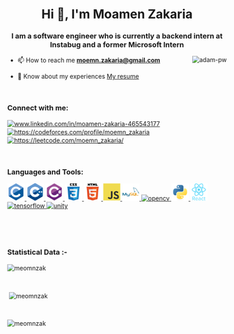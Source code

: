 <h1 align="center">Hi 👋, I'm Moamen Zakaria</h1>
<h3 align="center">I am a software engineer who is currently a backend intern at Instabug and a former Microsoft Intern</h3>

<p><img align="right" src="https://github.com/Adam-pw/Adam-pw/blob/main/animation_500_kxa883sd.gif" alt="adam-pw" /></p>

- 📫 How to reach me **moemn.zakaria@gmail.com**

- 📄 Know about my experiences [My resume](https://media-exp1.licdn.com/dms/document/C4D2DAQGgGUplFTl4Cg/profile-treasury-document-pdf-analyzed/0/1659792906958?e=1660780800&v=beta&t=A2sz7bqtDu2_I52rRrvF4MWo-UwtU0EjSzykr6sbkhU)

<br>

<h3 align="left">Connect with me:</h3>
<p align="left">
<a href="https://linkedin.com/in/moamen-zakaria-465543177" target="blank"><img align="center" src="https://raw.githubusercontent.com/rahuldkjain/github-profile-readme-generator/master/src/images/icons/Social/linked-in-alt.svg" alt="www.linkedin.com/in/moamen-zakaria-465543177" height="30" width="40" /></a>
<a href="https://codeforces.com/profile/moemn_zakaria" target="blank"><img align="center" src="https://raw.githubusercontent.com/rahuldkjain/github-profile-readme-generator/master/src/images/icons/Social/codeforces.svg" alt="https://codeforces.com/profile/moemn_zakaria" height="30" width="40" /></a>
<a href="https://leetcode.com/moemn_zakaria/" target="blank"><img align="center" src="https://raw.githubusercontent.com/rahuldkjain/github-profile-readme-generator/master/src/images/icons/Social/leet-code.svg" alt="https://leetcode.com/moemn_zakaria/" height="30" width="40" /></a>
</p>

<br>

<h3 align="left">Languages and Tools:</h3>
<p align="left"> <a href="https://www.cprogramming.com/" target="_blank" rel="noreferrer"> <img src="https://raw.githubusercontent.com/devicons/devicon/master/icons/c/c-original.svg" alt="c" width="40" height="40"/> </a> <a href="https://www.w3schools.com/cpp/" target="_blank" rel="noreferrer"> <img src="https://raw.githubusercontent.com/devicons/devicon/master/icons/cplusplus/cplusplus-original.svg" alt="cplusplus" width="40" height="40"/> </a> <a href="https://www.w3schools.com/cs/" target="_blank" rel="noreferrer"> <img src="https://raw.githubusercontent.com/devicons/devicon/master/icons/csharp/csharp-original.svg" alt="csharp" width="40" height="40"/> </a> <a href="https://www.w3schools.com/css/" target="_blank" rel="noreferrer"> <img src="https://raw.githubusercontent.com/devicons/devicon/master/icons/css3/css3-original-wordmark.svg" alt="css3" width="40" height="40"/> </a> <a href="https://www.w3.org/html/" target="_blank" rel="noreferrer"> <img src="https://raw.githubusercontent.com/devicons/devicon/master/icons/html5/html5-original-wordmark.svg" alt="html5" width="40" height="40"/> </a> <a href="https://developer.mozilla.org/en-US/docs/Web/JavaScript" target="_blank" rel="noreferrer"> <img src="https://raw.githubusercontent.com/devicons/devicon/master/icons/javascript/javascript-original.svg" alt="javascript" width="40" height="40"/> </a> <a href="https://www.mysql.com/" target="_blank" rel="noreferrer"> <img src="https://raw.githubusercontent.com/devicons/devicon/master/icons/mysql/mysql-original-wordmark.svg" alt="mysql" width="40" height="40"/> </a> <a href="https://opencv.org/" target="_blank" rel="noreferrer"> <img src="https://www.vectorlogo.zone/logos/opencv/opencv-icon.svg" alt="opencv" width="40" height="40"/> </a> <a href="https://www.python.org" target="_blank" rel="noreferrer"> <img src="https://raw.githubusercontent.com/devicons/devicon/master/icons/python/python-original.svg" alt="python" width="40" height="40"/> </a> <a href="https://reactjs.org/" target="_blank" rel="noreferrer"> <img src="https://raw.githubusercontent.com/devicons/devicon/master/icons/react/react-original-wordmark.svg" alt="react" width="40" height="40"/> </a> <a href="https://www.tensorflow.org" target="_blank" rel="noreferrer"> <img src="https://www.vectorlogo.zone/logos/tensorflow/tensorflow-icon.svg" alt="tensorflow" width="40" height="40"/> </a> <a href="https://unity.com/" target="_blank" rel="noreferrer"> <img src="https://www.vectorlogo.zone/logos/unity3d/unity3d-icon.svg" alt="unity" width="40" height="40"/> </a> </p>

<br>
<br>
<br>

<h3>Statistical Data :-</h3>
<p><img align="center"
  src="https://github-readme-stats.vercel.app/api/top-langs?username=meomnzak&show_icons=true&hide=stars&locale=en&bg_color=0d1117&text_color=ffffff&layout=compact" alt="meomnzak"
    bg_color=#808080/></p>

<br>

<p>&nbsp;<img align="center" src="https://github-readme-stats.vercel.app/api?username=meomnzak&show_icons=true&locale=en&bg_color=0d1117&text_color=ffffff" alt="meomnzak" /></p>

<br>

<p><img align="center" src="https://github-readme-streak-stats.herokuapp.com/?user=meomnzak&theme=dark&background=0d1117&date_format=M%20j%5B%2C%20Y%5D&" alt="meomnzak" /></p>

<br>

